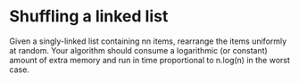 # Shuffling a linked list

Given a singly-linked list containing nn items, rearrange the items uniformly at random. Your algorithm should consume a logarithmic (or constant) amount of extra memory and run in time proportional to n.log(n) in the worst case.
